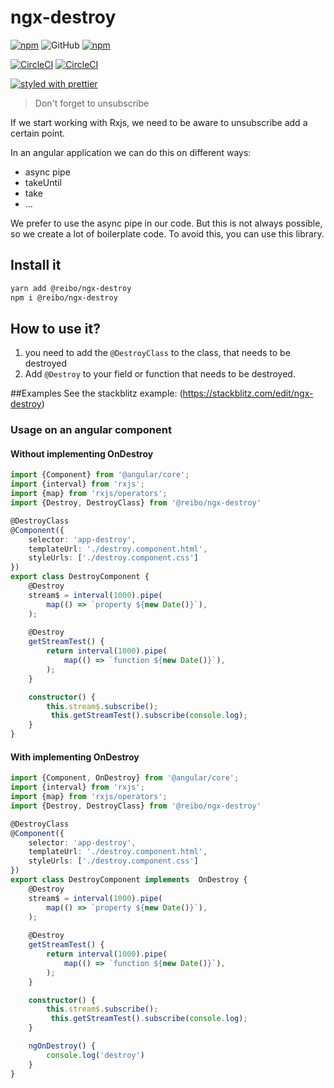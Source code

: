 # ngx-destroy

[![npm](https://img.shields.io/npm/v/%40reibo%2Fngx-destroy.svg?style=flat-square)](https://www.npmjs.com/package/%40reibo%2Fngx-destroy)
![GitHub](https://img.shields.io/github/license/mashape/apistatus.svg)
[![npm](https://img.shields.io/npm/dt/%40reibo%2Fngx-destroy.svg?style=flat-square)](https://www.npmjs.com/package/%40reibo%2Fngx-destroy)


[![CircleCI](https://img.shields.io/circleci/project/github/reibo/ngx-destroy.svg)](https://circleci.com/gh/reibo/ngx-destroy)
[![CircleCI](https://img.shields.io/codecov/c/github/reibo/ngx-destroy.svg)](https://codecov.io/gh/reibo/ngx-destroy)


[![styled with prettier](https://img.shields.io/badge/styled_with-prettier-ff69b4.svg?style=flat-square)](https://github.com/prettier/prettier)


> Don't forget to unsubscribe

If we start working with Rxjs, we need to be aware to unsubscribe add a certain point.

In an angular application we can do this on different ways:
 - async pipe
 - takeUntil
 - take
 - ...

We prefer to use the async pipe in our code. But this is not always possible, so we create a lot of boilerplate code.
To avoid this, you can use this library.

## Install it
```bash
yarn add @reibo/ngx-destroy 
npm i @reibo/ngx-destroy
```

## How to use it?
1. you need to add the `@DestroyClass` to the class, that needs to be destroyed
2. Add `@Destroy` to your field or function that needs to be destroyed.


##Examples
See the stackblitz example: (https://stackblitz.com/edit/ngx-destroy)
### Usage on an angular component 
#### Without implementing OnDestroy
```typescript
import {Component} from '@angular/core';
import {interval} from 'rxjs';
import {map} from 'rxjs/operators';
import {Destroy, DestroyClass} from '@reibo/ngx-destroy'

@DestroyClass
@Component({
    selector: 'app-destroy',
    templateUrl: './destroy.component.html',
    styleUrls: ['./destroy.component.css']
})
export class DestroyComponent {
    @Destroy
    stream$ = interval(1000).pipe(
        map(() => `property ${new Date()}`),
    );
    
    @Destroy
    getStreamTest() {
        return interval(1000).pipe(
            map(() => `function ${new Date()}`),
        );
    }

    constructor() {
        this.stream$.subscribe();
         this.getStreamTest().subscribe(console.log);
    }
}

```
#### With implementing OnDestroy

```typescript
import {Component, OnDestroy} from '@angular/core';
import {interval} from 'rxjs';
import {map} from 'rxjs/operators';
import {Destroy, DestroyClass} from '@reibo/ngx-destroy'

@DestroyClass
@Component({
    selector: 'app-destroy',
    templateUrl: './destroy.component.html',
    styleUrls: ['./destroy.component.css']
})
export class DestroyComponent implements  OnDestroy {
    @Destroy
    stream$ = interval(1000).pipe(
        map(() => `property ${new Date()}`),
    ); 
    
    @Destroy
    getStreamTest() {
        return interval(1000).pipe(
            map(() => `function ${new Date()}`),
        );
    }

    constructor() {
        this.stream$.subscribe();
         this.getStreamTest().subscribe(console.log);
    } 

    ngOnDestroy() {
        console.log('destroy')
    }
}

```
